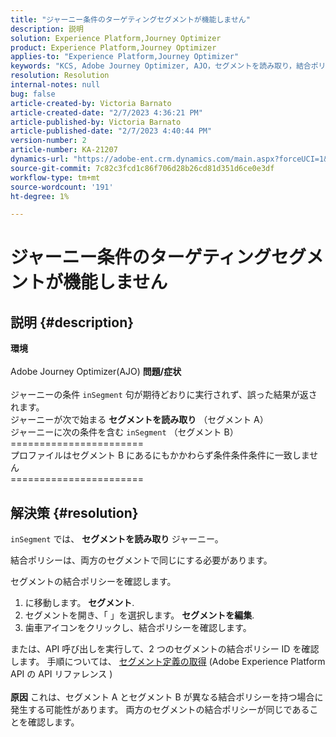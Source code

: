 ```yaml
---
title: "ジャーニー条件のターゲティングセグメントが機能しません"
description: 説明
solution: Experience Platform,Journey Optimizer
product: Experience Platform,Journey Optimizer
applies-to: "Experience Platform,Journey Optimizer"
keywords: "KCS, Adobe Journey Optimizer, AJO，セグメントを読み取り，結合ポリシー， inSegment 句"
resolution: Resolution
internal-notes: null
bug: false
article-created-by: Victoria Barnato
article-created-date: "2/7/2023 4:36:21 PM"
article-published-by: Victoria Barnato
article-published-date: "2/7/2023 4:40:44 PM"
version-number: 2
article-number: KA-21207
dynamics-url: "https://adobe-ent.crm.dynamics.com/main.aspx?forceUCI=1&pagetype=entityrecord&etn=knowledgearticle&id=9e58c589-05a7-ed11-aad1-6045bd0065f9"
source-git-commit: 7c82c3fcd1c86f706d28b26cd81d351d6ce0e3df
workflow-type: tm+mt
source-wordcount: '191'
ht-degree: 1%

---
```


# ジャーニー条件のターゲティングセグメントが機能しません

## 説明 {#description}

<b>環境</b><br> <br>
Adobe Journey Optimizer(AJO)
<b>問題/症状</b><br> <br>
ジャーニーの条件 `inSegment` 句が期待どおりに実行されず、誤った結果が返されます。
<br>ジャーニーが次で始まる <b>セグメントを読み取り</b> （セグメント A）
<br>ジャーニーに次の条件を含む `inSegment` （セグメント B）
<br>=======================
<br>プロファイルはセグメント B にあるにもかかわらず条件条件条件に一致しません
<br>=======================

## 解決策 {#resolution}


`inSegment` では、 <b>セグメントを読み取り </b>ジャーニー。

結合ポリシーは、両方のセグメントで同じにする必要があります。

セグメントの結合ポリシーを確認します。

1. に移動します。 <b>セグメント</b>.
2. セグメントを開き、「 」を選択します。 <b>セグメントを編集</b>.
3. 歯車アイコンをクリックし、結合ポリシーを確認します。


または、API 呼び出しを実行して、2 つのセグメントの結合ポリシー ID を確認します。 手順については、 [セグメント定義の取得](https://developer.adobe.com/experience-platform-apis/references/segmentation/#tag/Segment-definitions/operation/retrieveSegmentDefinitionById) (Adobe Experience Platform API の API リファレンス )
<br> <br><b>原因</b>
これは、セグメント A とセグメント B が異なる結合ポリシーを持つ場合に発生する可能性があります。 両方のセグメントの結合ポリシーが同じであることを確認します。
